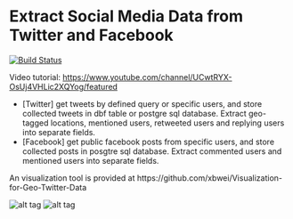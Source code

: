 # Extract Social Media Data from Twitter and Facebook  
[![Build Status](https://travis-ci.org/xbwei/Data-Mining-on-Social-Media.svg?branch=master)](https://travis-ci.org/xbwei/Data-Mining-on-Social-Media)

Video tutorial: https://www.youtube.com/channel/UCwtRYX-OsUj4VHLic2XQYog/featured

<ul>

<li>[Twitter] get tweets by defined query or specific users, and store collected tweets in dbf table or postgre sql database. Extract geo-tagged locations, mentioned users, retweeted users and replying users into separate fields.</li>
<li>[Facebook] get public facebook posts from specific users, and store collected posts in posgtre sql database. Extract commented users and mentioned users into separate fields.</li>
</ul>
An visualization tool is provided at https://github.com/xbwei/Visualization-for-Geo-Twitter-Data

![alt tag](https://raw.github.com/xbwei/GetTwitter/master/twittetext.png)
![alt tag](https://raw.githubusercontent.com/xbwei/GetTwitter/master/tweet2.gif)
